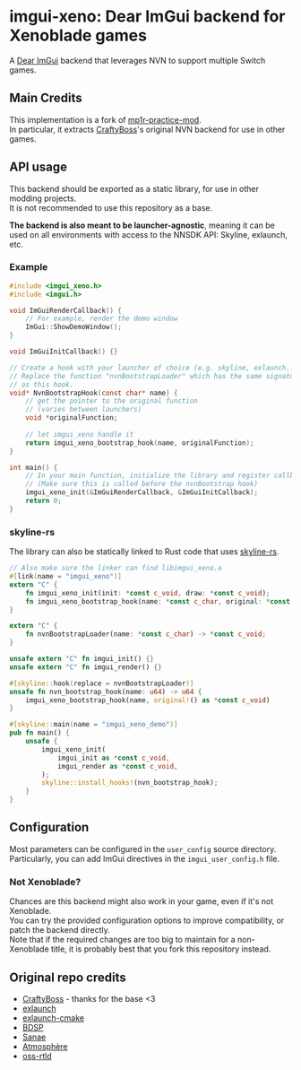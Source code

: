 # imgui-xeno: Dear ImGui backend for Xenoblade games

A [Dear ImGui](https://github.com/ocornut/imgui) backend that leverages NVN to support multiple Switch games.

## Main Credits

This implementation is a fork of [mp1r-practice-mod](https://github.com/MetroidPrimeModding/mp1r-practice-mod).   
In particular, it extracts [CraftyBoss](https://github.com/CraftyBoss)'s original NVN backend for use in other games.

## API usage

This backend should be exported as a static library, for use in other modding projects.  
It is not recommended to use this repository as a base.

**The backend is also meant to be launcher-agnostic**, meaning it can be used on all environments with access
to the NNSDK API: Skyline, exlaunch, etc.

### Example

```c
#include <imgui_xeno.h>
#include <imgui.h>

void ImGuiRenderCallback() {
    // For example, render the demo window
    ImGui::ShowDemoWindow();
}

void ImGuiInitCallback() {}

// Create a hook with your launcher of choice (e.g. skyline, exlaunch...)
// Replace the function "nvnBootstrapLoader" which has the same signature 
// as this hook.
void* NvnBootstrapHook(const char* name) {
    // get the pointer to the original function
    // (varies between launchers)
    void *originalFunction; 
    
    // let imgui_xeno handle it
    return imgui_xeno_bootstrap_hook(name, originalFunction);
}

int main() {
    // In your main function, initialize the library and register callbacks
    // (Make sure this is called before the nvnBootstrap hook)
    imgui_xeno_init(&ImGuiRenderCallback, &ImGuiInitCallback);
    return 0;
}
```

### skyline-rs

The library can also be statically linked to Rust code that uses [skyline-rs](https://github.com/skyline-rs/).

```rust
// Also make sure the linker can find libimgui_xeno.a
#[link(name = "imgui_xeno")] 
extern "C" {
    fn imgui_xeno_init(init: *const c_void, draw: *const c_void);
    fn imgui_xeno_bootstrap_hook(name: *const c_char, original: *const c_void) -> *const c_void;
}

extern "C" {
    fn nvnBootstrapLoader(name: *const c_char) -> *const c_void;
}

unsafe extern "C" fn imgui_init() {}
unsafe extern "C" fn imgui_render() {}

#[skyline::hook(replace = nvnBootstrapLoader)]
unsafe fn nvn_bootstrap_hook(name: u64) -> u64 {
    imgui_xeno_bootstrap_hook(name, original!() as *const c_void)
}

#[skyline::main(name = "imgui_xeno_demo")]
pub fn main() {
    unsafe {
        imgui_xeno_init(
            imgui_init as *const c_void,
            imgui_render as *const c_void,
        );
        skyline::install_hooks!(nvn_bootstrap_hook);
    }
}
```

## Configuration

Most parameters can be configured in the `user_config` source directory.  
Particularly, you can add ImGui directives in the `imgui_user_config.h` file.

### Not Xenoblade?

Chances are this backend might also work in your game, even if it's not Xenoblade.  
You can try the provided configuration options to improve compatibility, or patch the backend directly.  
Note that if the required changes are too big to maintain for a non-Xenoblade title, it is probably
best that you fork this repository instead.

## Original repo credits

- [CraftyBoss](https://github.com/CraftyBoss/MP1R-Exlaunch-Base) - thanks for the base <3
- [exlaunch](https://github.com/shadowninja108/exlaunch/)
- [exlaunch-cmake](https://github.com/EngineLessCC/exlaunch-cmake/)
- [BDSP](https://github.com/Martmists-GH/BDSP)
- [Sanae](https://github.com/Sanae6)
- [Atmosphère](https://github.com/Atmosphere-NX/Atmosphere)
- [oss-rtld](https://github.com/Thog/oss-rtld)
